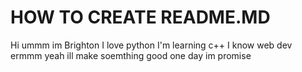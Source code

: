# **HOW TO CREATE README.MD**
Hi
ummm
im Brighton
I love python
I'm learning c++
I know web dev
ermmm
yeah
ill make soemthing good one day im promise
